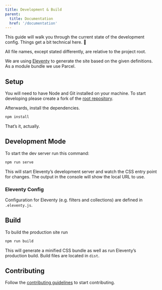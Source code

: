 ```yaml
---
title: Development & Build
parent:
  title: Documentation
  href: '/documentation'
---
```


This guide will walk you through the current state of the development config. Things get a bit technical here. 🤖

All file names, except stated differently, are relative to the project root.

We are using [Eleventy](https://www.11ty.io/) to generate the site based on the given definitions. As a module bundle we use Parcel.

## Setup

You will need to have Node and Git installed on your machine. To start developing please create a fork of the [root repository](https://github.com/selfdefined/web-app).

Afterwards, install the dependencies.

```bash
npm install
```

That’s it, actually.

## Development Mode

To start the dev server run this command:

```bash
npm run serve
```

This will start Eleventy’s development server and watch the CSS entry point for changes. The output in the console will show the local URL to use.

### Eleventy Config

Configuration for Eleventy (e.g. filters and collections) are defined in `.eleventy.js`.

## Build

To build the production site run

```bash
npm run build
```

This will generate a minified CSS bundle as well as run Eleventy’s production build. Build files are located in `dist`.

## Contributing

Follow the [contributing guidelines](https://github.com/selfdefined/web-app/blob/prod/CONTRIBUTING.md) to start contributing.
